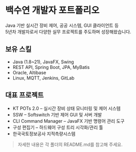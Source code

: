 # 백수연 개발자 포트폴리오

Java 기반 실시간 장비 제어, 공공 시스템, GUI 클라이언트 등  
5년차 개발자로서 다양한 실무 프로젝트를 주도하며 성장해왔습니다.

## 보유 스킬
- Java (1.8~21), JavaFX, Swing
- REST API, Spring Boot, JPA, MyBatis
- Oracle, Altibase
- Linux, MQTT, Jenkins, GitLab

## 대표 프로젝트
- KT POTs 2.0 – 실시간 장비 상태 모니터링 및 제어 시스템
- SSW – Softswitch 기반 제어 GUI 및 서버 개발
- CLI Command Manager – JavaFX 기반 명령어 관리 도구
- 구성 편집기 – 하드웨어 구성 트리 시각화/관리 툴
- 한국국토정보공사 지적측량시스템

> 자세한 내용은 각 폴더의 README.md를 참고해 주세요.
